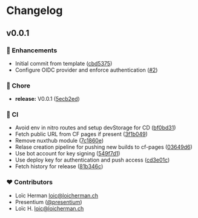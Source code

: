 # Changelog


## v0.0.1


### 🚀 Enhancements

- Initial commit from template ([cbd5375](https://github.com/presentium/dashboard/commit/cbd5375))
- Configure OIDC provider and enforce authentication ([#2](https://github.com/presentium/dashboard/pull/2))

### 🏡 Chore

- **release:** V0.0.1 ([5ecb2ed](https://github.com/presentium/dashboard/commit/5ecb2ed))

### 🤖 CI

- Avoid env in nitro routes and setup devStorage for CD ([bf0bd31](https://github.com/presentium/dashboard/commit/bf0bd31))
- Fetch public URL from CF pages if present ([3f1b049](https://github.com/presentium/dashboard/commit/3f1b049))
- Remove nuxthub module ([7c1860e](https://github.com/presentium/dashboard/commit/7c1860e))
- Relase creation pipeline for pushing new builds to cf-pages ([03649d6](https://github.com/presentium/dashboard/commit/03649d6))
- Use bot account for key signing ([549f7d1](https://github.com/presentium/dashboard/commit/549f7d1))
- Use deploy key for authentication and push access ([cd3e01c](https://github.com/presentium/dashboard/commit/cd3e01c))
- Fetch history for release ([81b346c](https://github.com/presentium/dashboard/commit/81b346c))

### ❤️ Contributors

- Loïc Herman <loic@loicherman.ch>
- Presentium ([@presentium](http://github.com/presentium))
- Loïc H. <loic@loicherman.ch>

